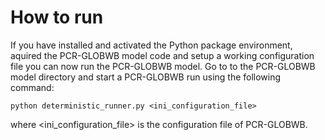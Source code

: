 # How to run

If you have installed and activated the Python package environment, aquired the PCR-GLOBWB model code and setup a working configuration file you can now run the PCR-GLOBWB model. Go to to the PCR-GLOBWB model directory and start a PCR-GLOBWB run using the following command:

`python deterministic_runner.py <ini_configuration_file>`

where <ini_configuration_file\> is the configuration file of PCR-GLOBWB.
